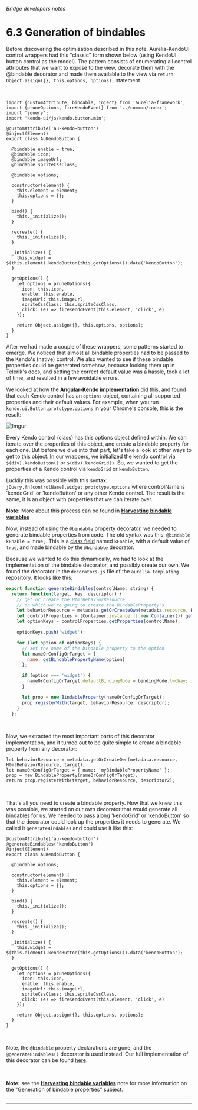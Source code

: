 _Bridge developers notes_
# 6.3 Generation of bindables
Before discovering the optimization described in this note, Aurelia-KendoUI control wrappers had this "classic" form shown below (using KendoUI button control as the model). The pattern consists of enumerating all control attributes that we want to expose to the view, decorate them with the @bindable decorator and made them available to the view via `return Object.assign({}, this.options, options);` statement

<br>

```
import {customAttribute, bindable, inject} from 'aurelia-framework';
import {pruneOptions, fireKendoEvent} from '../common/index';
import 'jquery';
import 'kendo-ui/js/kendo.button.min';

@customAttribute('au-kendo-button')
@inject(Element)
export class AuKendoButton {

  @bindable enable = true;
  @bindable icon;
  @bindable imageUrl;
  @bindable spriteCssClass;

  @bindable options;

  constructor(element) {
    this.element = element;
    this.options = {};
  }

  bind() {
    this._initialize();
  }

  recreate() {
    this._initialize();
  }

  _initialize() {
    this.widget = $(this.element).kendoButton(this.getOptions()).data('kendoButton');
  }

  getOptions() {
    let options = pruneOptions({
      icon: this.icon,
      enable: this.enable,
      imageUrl: this.imageUrl,
      spriteCssClass: this.spriteCssClass,
      click: (e) => fireKendoEvent(this.element, 'click', e)
    });

    return Object.assign({}, this.options, options);
  }
}
```


After we had made a couple of these wrappers, some patterns started to emerge. We noticed that almost all bindable properties had to be passed to the Kendo's (native) control. We also wanted to see if these bindable properties could be generated somehow, because looking them up in Telerik's docs, and setting the correct default value was a hassle, took a lot of time, and resulted in a few avoidable errors.
<br>

We looked at how the **[Angular-Kendo implementation](http://docs.telerik.com/kendo-ui/AngularJS/introduction)** did this, and found that each Kendo control has an `options` object, containing all supported properties and their default values. For example, when you run `kendo.ui.Button.prototype.options` in your Chrome's console, this is the result:
<br>

![Imgur](http://i.imgur.com/FtCMiyc.png)

Every Kendo control (class) has this options object defined within. We can iterate over the properties of this object, and create a bindable property for each one. But before we dive into that part, let's take a look at other ways to get to this object. In our wrappers, we initialized the kendo control via `$(div).kendoButton()` or `$(div).kendoGrid()`. So, we wanted to get the properties of a Kendo control via `kendoGrid` or `kendoButton`.
<br>

Luckily this was possible with this syntax: `jQuery.fn[controlName].widget.prototype.options` where controlName is 'kendoGrid' or 'kendoButton' or any other Kendo control. The result is the same, it is an object with properties that we can iterate over.

**Note:** More about this process can be found in **[Harvesting bindable variables](#/help/docs/bridge_developers_notes/8._harvesting_bindable_variables)**
<br>

Now, instead of using the `@bindable` property decorator, we needed to generate bindable properties from code. The old syntax was this: `@bindable kEnable = true;`. This is a [class field](https://github.com/jeffmo/es-class-fields-and-static-properties#es-class-fields--static-properties) named `kEnable`, with a default value of `true`, and made bindable by the `@bindable` decorator.
<br>

Because we wanted to do this dynamically, we had to look at the implementation of the bindable decorator, and possibly create our own. We found the decorator in the `decorators.js` file of the `aurelia-templating` repository. It looks like this:
<br>

```javascript
export function generateBindables(controlName: string) {
  return function(target, key, descriptor) {
    // get or create the HtmlBehaviorResource
    // on which we're going to create the BindableProperty's
    let behaviorResource = metadata.getOrCreateOwn(metadata.resource, HtmlBehaviorResource, target);
    let controlProperties = (Container.instance || new Container()).get(ControlProperties);
    let optionKeys = controlProperties.getProperties(controlName);

    optionKeys.push('widget');

    for (let option of optionKeys) {
      // set the name of the bindable property to the option
      let nameOrConfigOrTarget = {
        name: getBindablePropertyName(option)
      };

      if (option === 'widget') {
        nameOrConfigOrTarget.defaultBindingMode = bindingMode.twoWay;
      }

      let prop = new BindableProperty(nameOrConfigOrTarget);
      prop.registerWith(target, behaviorResource, descriptor);
    }
  };
```
<br>

Now, we extracted the most important parts of this decorator implementation, and it turned out to be quite simple to create a bindable property from any decorator:
<br>

```
let behaviorResource = metadata.getOrCreateOwn(metadata.resource, HtmlBehaviorResource, target);
let nameOrConfigOrTarget = { name: 'myBindablePropertyName' };
prop = new BindableProperty(nameOrConfigOrTarget);
return prop.registerWith(target, behaviorResource, descriptor2);
```
<br>

That's all you need to create a bindable property. Now that we knew this was possible, we started on our own decorator that would generate all bindables for us. We needed to pass along 'kendoGrid' or 'kendoButton' so that the decorator could look up the properties it needs to generate. We called it `generateBindables` and could use it like this:
<br>

```
@customAttribute('au-kendo-button')
@generateBindables('kendoButton')
@inject(Element)
export class AuKendoButton {

  @bindable options;

  constructor(element) {
    this.element = element;
    this.options = {};
  }

  bind() {
    this._initialize();
  }

  recreate() {
    this._initialize();
  }

  _initialize() {
    this.widget = $(this.element).kendoButton(this.getOptions()).data('kendoButton');
  }

  getOptions() {
    let options = pruneOptions({
      icon: this.icon,
      enable: this.enable,
      imageUrl: this.imageUrl,
      spriteCssClass: this.spriteCssClass,
      click: (e) => fireKendoEvent(this.element, 'click', e)
    });

    return Object.assign({}, this.options, options);
  }
}
```
<br>

Note, the `@bindable` property declarations are gone, and the `@generateBindables()` decorator is used instead. Our full implementation of this decorator can be found [here](https://github.com/aurelia-ui-toolkits/aurelia-kendoui-bridge/blob/master/src/common/decorators.js).

<br>

**Note:** see the **[Harvesting bindable variables](#/help/docs/bridge_developers_notes/8._harvesting_bindable_variables)** note for more information on the "Generation of bindable properties" subject.

***
***